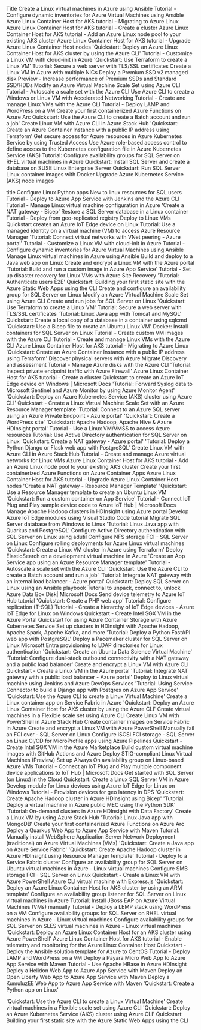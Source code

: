 Title
Create a Linux virtual machines in Azure using Ansible
Tutorial - Configure dynamic inventories for Azure Virtual Machines using Ansible
Azure Linux Container Host for AKS tutorial - Migrating to Azure Linux
Azure Linux Container Host for AKS tutorial - Create a cluster
Azure Linux Container Host for AKS tutorial - Add an Azure Linux node pool to your existing AKS cluster
Azure Linux Container Host for AKS tutorial - Upgrade Azure Linux Container Host nodes
'Quickstart: Deploy an Azure Linux Container Host for AKS cluster by using the Azure CLI'
Tutorial - Customize a Linux VM with cloud-init in Azure
'Quickstart: Use Terraform to create a Linux VM'
Tutorial: Secure a web server with TLS/SSL certificates
Create a Linux VM in Azure with multiple NICs
Deploy a Premium SSD v2 managed disk
Preview - Increase performance of Premium SSDs and Standard SSD/HDDs
Modify an Azure Virtual Machine Scale Set using Azure CLI
Tutorial - Autoscale a scale set with the Azure CLI
Use Azure CLI to create a Windows or Linux VM with Accelerated Networking
Tutorial - Create and manage Linux VMs with the Azure CLI
Tutorial - Deploy LAMP and WordPress on a VM
Create your first containerized Azure Functions on Azure Arc
Quickstart: Use the Azure CLI to create a Batch account and run a job'
Create Linux VM with Azure CLI in Azure Stack Hub
'Quickstart: Create an Azure Container Instance with a public IP address using Terraform'
Get secure access for Azure resources in Azure Kubernetes Service by using Trusted Access
Use Azure role-based access control to define access to the Kubernetes configuration file in Azure Kubernetes Service (AKS)
Tutorial: Configure availability groups for SQL Server on RHEL virtual machines in Azure
Quickstart: Install SQL Server and create a database on SUSE Linux Enterprise Server
Quickstart: Run SQL Server Linux container images with Docker
Upgrade Azure Kubernetes Service (AKS) node images



title
Configure Linux Python apps
New to linux resources for SQL users
Tutorial - Deploy to Azure App Service with Jenkins and the Azure CLI
Tutorial -  Manage Linux virtual machine configuration in Azure
'Create a NAT gateway - Bicep'
Restore a SQL Server database in a Linux container
Tutorial - Deploy from geo-replicated registry
Deploy to Linux VMs
Quickstart creates an Azure IoT Edge device on Linux
Tutorial: Use a managed identity on a virtual machine (VM) to access Azure Resource Manager
'Tutorial: Connect virtual networks with VNet peering - Azure portal'
Tutorial - Customize a Linux VM with cloud-init in Azure
Tutorial - Configure dynamic inventories for Azure Virtual Machines using Ansible
Manage Linux virtual machines in Azure using Ansible
Build and deploy to a Java web app on Linux
Create and encrypt a Linux VM with the Azure portal
'Tutorial: Build and run a custom image in Azure App Service'
Tutorial - Set up disaster recovery for Linux VMs with Azure Site Recovery
'Tutorial: Authenticate users E2E'
Quickstart: Building your first static site with the Azure Static Web Apps using the CLI
Create and configure an availability group for SQL Server on Linux
Modify an Azure Virtual Machine Scale Set using Azure CLI
Create and run jobs for SQL Server on Linux
'Quickstart: Use Terraform to create a Linux VM'
Tutorial: Secure a web server with TLS/SSL certificates
'Tutorial: Linux Java app with Tomcat and MySQL'
Quickstart: Create a local copy of a database in a container using sqlcmd
'Quickstart: Use a Bicep file to create an Ubuntu Linux VM'
Docker: Install containers for SQL Server on Linux
Tutorial - Create custom VM images with the Azure CLI
Tutorial - Create and manage Linux VMs with the Azure CLI
Azure Linux Container Host for AKS tutorial - Migrating to Azure Linux
'Quickstart: Create an Azure Container Instance with a public IP address using Terraform'
Discover physical servers with Azure Migrate Discovery and assessment
Tutorial - Manage Azure disks with the Azure CLI
'Tutorial: Inspect private endpoint traffic with Azure Firewall'
Azure Linux Container Host for AKS tutorial - Create a cluster
Quickstart to create an Azure IoT Edge device on Windows | Microsoft Docs
'Tutorial: Forward Syslog data to Microsoft Sentinel and Azure Monitor by using Azure Monitor Agent'
'Quickstart: Deploy an Azure Kubernetes Service (AKS) cluster using Azure CLI'
Quickstart - Create a Linux Virtual Machine Scale Set with an Azure Resource Manager template
'Tutorial: Connect to an Azure SQL server using an Azure Private Endpoint - Azure portal'
'Quickstart: Create a WordPress site'
'Quickstart: Apache Hadoop, Apache Hive & Azure HDInsight portal'
Tutorial - Use a Linux VM/VMSS to access Azure resources
Tutorial: Use Active Directory authentication for SQL Server on Linux
'Quickstart: Create a NAT gateway - Azure portal'
'Tutorial: Deploy a Python Django or Flask web app with PostgreSQL'
Create Linux VM with Azure CLI in Azure Stack Hub
Tutorial - Create and manage Azure virtual networks for Linux VMs
Azure Linux Container Host for AKS tutorial - Add an Azure Linux node pool to your existing AKS cluster
Create your first containerized Azure Functions on Azure Container Apps
Azure Linux Container Host for AKS tutorial - Upgrade Azure Linux Container Host nodes
'Create a NAT gateway - Resource Manager Template'
'Quickstart: Use a Resource Manager template to create an Ubuntu Linux VM'
'Quickstart: Run a custom container on App Service'
Tutorial - Connect IoT Plug and Play sample device code to Azure IoT Hub | Microsoft Docs
Manage Apache Hadoop clusters in HDInsight using Azure portal
Develop Azure IoT Edge modules using Visual Studio Code tutorial
Migrate SQL Server database from Windows to Linux
'Tutorial: Linux Java app with Quarkus and PostgreSQL'
Configure Active Directory authentication with SQL Server on Linux using adutil
Configure NFS storage FCI - SQL Server on Linux
Configure rolling deployments for Azure Linux virtual machines
'Quickstart: Create a Linux VM cluster in Azure using Terraform'
Deploy ElasticSearch on a development virtual machine in Azure
'Create an App Service app using an Azure Resource Manager template'
Tutorial - Autoscale a scale set with the Azure CLI
'Quickstart: Use the Azure CLI to create a Batch account and run a job'
'Tutorial: Integrate NAT gateway with an internal load balancer - Azure portal'
Quickstart: Deploy SQL Server on Linux using an Ansible playbook
Tutorial to unpack, connect to, unlock Azure Data Box Disk| Microsoft Docs
Send device telemetry to Azure IoT Hub tutorial
'Quickstart: Create a PHP web app'
Tutorial: Configure replication (T-SQL)
Tutorial - Create a hierarchy of IoT Edge devices - Azure IoT Edge for Linux on Windows
Quickstart - Create Intel SGX VM in the Azure Portal
Quickstart for using Azure Container Storage with Azure Kubernetes Service
Set up clusters in HDInsight with Apache Hadoop, Apache Spark, Apache Kafka, and more
'Tutorial: Deploy a Python FastAPI web app with PostgreSQL'
Deploy a Pacemaker cluster for SQL Server on Linux
Microsoft Entra provisioning to LDAP directories for Linux authentication
'Quickstart: Create an Ubuntu Data Science Virtual Machine'
'Tutorial: Configure dual-stack outbound connectivity with a NAT gateway and a public load balancer'
Create and encrypt a Linux VM with Azure CLI
Quickstart - Create a Linux VM in the Azure portal
'Tutorial: Integrate NAT gateway with a public load balancer - Azure portal'
Deploy to Linux virtual machine using Jenkins and Azure DevOps Services
'Tutorial: Using Service Connector to build a Django app with Postgres on Azure App Service'
'Quickstart: Use the Azure CLI to create a Linux Virtual Machine'
Create a Linux container app on Service Fabric in Azure
'Quickstart: Deploy an Azure Linux Container Host for AKS cluster by using the Azure CLI'
Create virtual machines in a Flexible scale set using Azure CLI
Create Linux VM with PowerShell in Azure Stack Hub
Create container images on Service Fabric in Azure
Create and encrypt a Linux VM with Azure PowerShell
Manually fail an FCI over - SQL Server on Linux
Configure iSCSI FCI storage  - SQL Server on Linux
CI/CD for MicroProfile apps using Azure Pipelines
Quickstart - Create Intel SGX VM in the Azure Marketplace
Build custom virtual machine images with GitHub Actions and Azure
Deploy STIG-compliant Linux Virtual Machines (Preview)
Set up Always On availability group on Linux-based Azure VMs
Tutorial - Connect an IoT Plug and Play multiple component device applications to IoT Hub | Microsoft Docs
Get started with SQL Server (on Linux) in the Cloud
Quickstart: Create a Linux SQL Server VM in Azure
Develop module for Linux devices using Azure IoT Edge for Linux on Windows
Tutorial - Provision devices for geo latency in DPS
'Quickstart: Create Apache Hadoop cluster in Azure HDInsight using Bicep'
'Tutorial: Deploy a virtual machine in Azure public MEC using the Python SDK'
'Tutorial: On-demand clusters in Azure HDInsight with Data Factory'
Create a Linux VM by using Azure Stack Hub
'Tutorial: Linux Java app with MongoDB'
Create your first containerized Azure Functions on Azure Arc
Deploy a Quarkus Web App to Azure App Service with Maven
Tutorial: Manually install WebSphere Application Server Network Deployment (traditional) on Azure Virtual Machines (VMs)
'Quickstart: Create a Java app on Azure Service Fabric'
'Quickstart: Create Apache Hadoop cluster in Azure HDInsight using Resource Manager template'
Tutorial - Deploy to a Service Fabric cluster
Configure an availability group for SQL Server on Ubuntu virtual machines in Azure - Linux virtual machines
Configure SMB storage FCI - SQL Server on Linux
Quickstart - Create a Linux VM with Azure PowerShell
Azure CLI virtual machine with Express.js
'Quickstart: Deploy an Azure Linux Container Host for AKS cluster by using an ARM template'
Configure an availability group listener for SQL Server on Linux virtual machines in Azure
Tutorial: Install JBoss EAP on Azure Virtual Machines (VMs) manually
Tutorial - Deploy a LEMP stack using WordPress on a VM
Configure availability groups for SQL Server on RHEL virtual machines in Azure - Linux virtual machines
Configure availability groups for SQL Server on SLES virtual machines in Azure - Linux virtual machines
'Quickstart: Deploy an Azure Linux Container Host for an AKS cluster using Azure PowerShell'
Azure Linux Container Host for AKS tutorial - Enable telemetry and monitoring for the Azure Linux Container Host
Quickstart - Deploy the Ansible solution template for Azure to CentOS
Tutorial - Deploy LAMP and WordPress on a VM
Deploy a Payara Micro Web App to Azure App Service with Maven
Tutorial - Use Apache HBase in Azure HDInsight
Deploy a Helidon Web App to Azure App Service with Maven
Deploy an Open Liberty Web App to Azure App Service with Maven
Deploy a KumuluzEE Web App to Azure App Service with Maven
'Quickstart: Create a Python app on Linux'

'Quickstart: Use the Azure CLI to create a Linux Virtual Machine'
Create virtual machines in a Flexible scale set using Azure CLI
'Quickstart: Deploy an Azure Kubernetes Service (AKS) cluster using Azure CLI'
Quickstart: Building your first static site with the Azure Static Web Apps using the CLI








